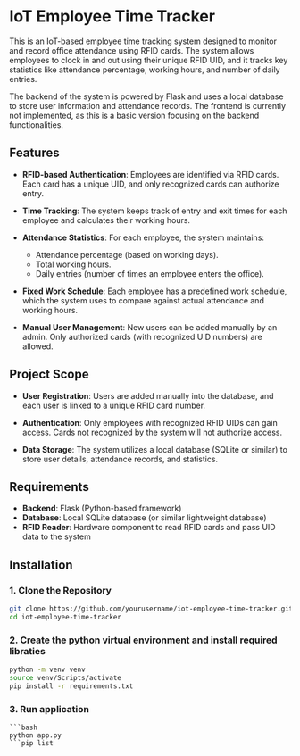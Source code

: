 # IoT Employee Time Tracker

This is an IoT-based employee time tracking system designed to monitor and record office attendance using RFID cards. The system allows employees to clock in and out using their unique RFID UID, and it tracks key statistics like attendance percentage, working hours, and number of daily entries.

The backend of the system is powered by Flask and uses a local database to store user information and attendance records. The frontend is currently not implemented, as this is a basic version focusing on the backend functionalities.

## Features

- **RFID-based Authentication**: Employees are identified via RFID cards. Each card has a unique UID, and only recognized cards can authorize entry.
  
- **Time Tracking**: The system keeps track of entry and exit times for each employee and calculates their working hours.

- **Attendance Statistics**: For each employee, the system maintains:
  - Attendance percentage (based on working days).
  - Total working hours.
  - Daily entries (number of times an employee enters the office).

- **Fixed Work Schedule**: Each employee has a predefined work schedule, which the system uses to compare against actual attendance and working hours.

- **Manual User Management**: New users can be added manually by an admin. Only authorized cards (with recognized UID numbers) are allowed.

## Project Scope

- **User Registration**: Users are added manually into the database, and each user is linked to a unique RFID card number.
  
- **Authentication**: Only employees with recognized RFID UIDs can gain access. Cards not recognized by the system will not authorize access.

- **Data Storage**: The system utilizes a local database (SQLite or similar) to store user details, attendance records, and statistics.

## Requirements

- **Backend**: Flask (Python-based framework)
- **Database**: Local SQLite database (or similar lightweight database)
- **RFID Reader**: Hardware component to read RFID cards and pass UID data to the system

## Installation

### 1. Clone the Repository

```bash
git clone https://github.com/yourusername/iot-employee-time-tracker.git
cd iot-employee-time-tracker
```

### 2. Create the python virtual environment and install required libraties

   ```bash
   python -m venv venv
   source venv/Scripts/activate
   pip install -r requirements.txt
   ```
### 3. Run application

    ```bash
    python app.py
    ```pip list
